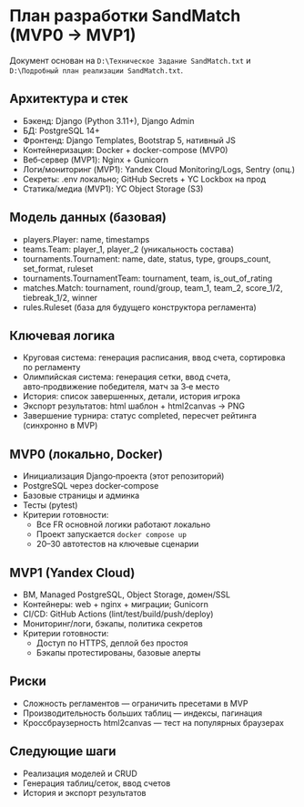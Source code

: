 # План разработки SandMatch (MVP0 → MVP1)

Документ основан на `D:\Техническое Задание SandMatch.txt` и `D:\Подробный план реализации SandMatch.txt`.

## Архитектура и стек

- Бэкенд: Django (Python 3.11+), Django Admin
- БД: PostgreSQL 14+
- Фронтенд: Django Templates, Bootstrap 5, нативный JS
- Контейнеризация: Docker + docker-compose (MVP0)
- Веб‑сервер (MVP1): Nginx + Gunicorn
- Логи/мониторинг (MVP1): Yandex Cloud Monitoring/Logs, Sentry (опц.)
- Секреты: .env локально; GitHub Secrets + YC Lockbox на прод
- Статика/медиа (MVP1): YC Object Storage (S3)

## Модель данных (базовая)

- players.Player: name, timestamps
- teams.Team: player_1, player_2 (уникальность состава)
- tournaments.Tournament: name, date, status, type, groups_count, set_format, ruleset
- tournaments.TournamentTeam: tournament, team, is_out_of_rating
- matches.Match: tournament, round/group, team_1, team_2, score_1/2, tiebreak_1/2, winner
- rules.Ruleset (база для будущего конструктора регламента)

## Ключевая логика

- Круговая система: генерация расписания, ввод счета, сортировка по регламенту
- Олимпийская система: генерация сетки, ввод счета, авто‑продвижение победителя, матч за 3‑е место
- История: список завершенных, детали, история игрока
- Экспорт результатов: html шаблон + html2canvas → PNG
- Завершение турнира: статус completed, пересчет рейтинга (синхронно в MVP)

## MVP0 (локально, Docker)

- Инициализация Django‑проекта (этот репозиторий)
- PostgreSQL через docker‑compose
- Базовые страницы и админка
- Тесты (pytest)
- Критерии готовности:
  - Все FR основной логики работают локально
  - Проект запускается `docker compose up`
  - 20–30 автотестов на ключевые сценарии

## MVP1 (Yandex Cloud)

- ВМ, Managed PostgreSQL, Object Storage, домен/SSL
- Контейнеры: web + nginx + миграции; Gunicorn
- CI/CD: GitHub Actions (lint/test/build/push/deploy)
- Мониторинг/логи, бэкапы, политика секретов
- Критерии готовности:
  - Доступ по HTTPS, деплой без простоя
  - Бэкапы протестированы, базовые алерты

## Риски

- Сложность регламентов — ограничить пресетами в MVP
- Производительность больших таблиц — индексы, пагинация
- Кроссбраузерность html2canvas — тест на популярных браузерах

## Следующие шаги

- Реализация моделей и CRUD
- Генерация таблиц/сеток, ввод счетов
- История и экспорт результатов
